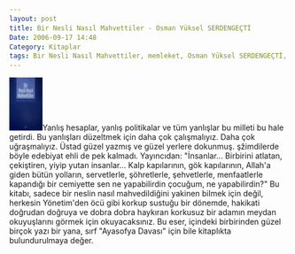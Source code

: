```yaml
---
layout: post
title: Bir Nesli Nasıl Mahvettiler - Osman Yüksel SERDENGEÇTİ
Date: 2006-09-17 14:48
Category: Kitaplar
tags: Bir Nesli Nasıl Mahvettiler, memleket, Osman Yüksel SERDENGEÇTİ, siyaset
---
```


![Bir nesli nasıl mahvettiler - Osman yüksel Serdengeçti][]Yanlış
hesaplar, yanlış politikalar ve tüm yanlışlar bu milleti bu hale
getirdi. Bu yanlışları düzeltmek için daha çok çalışmalıyız. Daha çok
uğraşmalıyız.  Üstad güzel yazmış ve güzel yerlere dokunmuş.
şžimdilerde böyle edebiyat ehli de pek kalmadı. Yayıncıdan: "İnsanlar...
Birbirini atlatan, çekiştiren, yiyip yutan insanlar... Kalp kapılarının,
gök kapılarının, Allah'a giden bütün yolların, servetlerle, şöhretlerle,
şehvetlerle, menfaatlerle kapandığı bir cemiyette sen ne yapabilirdin
çocuğum, ne yapabilirdin?" Bu kitabı, sadece bir neslin nasıl
mahvedildiğini yakinen bilmek için değil, herkesin Yönetim'den öcü gibi
korkup sustuğu bir dönemde, hakikati doğrudan doğruya ve dobra dobra
haykıran korkusuz bir adamın meydan okuyuşlarını görmek için
okuyacaksınız. Bu eser, içindeki birbirinden güzel birçok yazı bir yana,
sırf "Ayasofya Davası" için bile kitaplıkta bulundurulmaya değer.

  [Bir nesli nasıl mahvettiler - Osman yüksel Serdengeçti]: /images/birnesli_nasil_mahvettiler.thumbnail.gif
